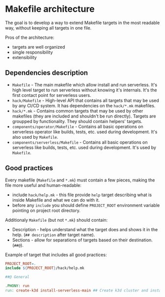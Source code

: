 # Makefile architecture

The goal is to develop a way to extend Makefile targets in the most readable way, without keeping all targets in one file.

Pros of the architecture:

* targets are well organized
* single responsibility
* extensibility

## Dependencies description
* `Makefile` - The main makefile which allow install and run serverless. It's high level target to run serverless without knowing it's internals. It's the first contact point for serverless users.
* `hack/Makefile` - High-level API that contains all targets that may be used by any CI/CD system. It has dependencies on the `hack/*.mk` makefiles.
* `hack/*.mk` - Contains common targets that may be used by other makefiles (they are included and shouldn't be run directly). Targets are groupped by functionality. They should contain helpers' targets.
* `components/operator/Makefile` - Contains all basic operations on serverless operator like builds, tests, etc. used during development. It's also used by `Makefile`.
* `components/serverless/Makefile` - Contains all basic operations on serverless like builds, tests, etc. used during development. It's used by `Makefile`.

## Good practices

Every makefile (`Makefile` and `*.mk`) must contain a few pieces, making the file more useful and human-readable:

* include `hack/help.mk` - this file provide `help` target describing what is inside Makefile and what we can do with it.
* before any `include` you should define `PROJECT_ROOT` environment variable pointing on project root directory.

Additionaly `Makefile` (but not `*.mk`) should contain:

* Description - helps understand what the target does and shows it in the help. (`## description` after target name).
* Sections - allow for separations of targets based on their destination. (`##@`).

Example of target that includes all good practices:

```Makefile
PROJECT_ROOT=.
include ${PROJECT_ROOT}/hack/help.mk

##@ General

.PHONY: run
run: create-k3d install-serverless-main ## Create k3d cluster and install serverless from main
```